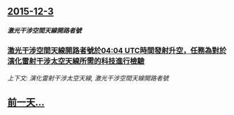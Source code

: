 ## [2015-12-3](/news/2015/12/3/index.md)

##### 激光干涉空間天線開路者號
### [激光干涉空間天線開路者號於04:04&nbsp;UTC時間發射升空，任務為對於演化雷射干涉太空天線所需的科技進行檢驗](/news/2015/12/3/激光干涉空間天線開路者號於04-04-nbsp-UTC時間發射升空-任務為對於演化雷射干涉太空天線所需的科技進行檢驗.md)
_上下文: 演化雷射干涉太空天線, 激光干涉空間天線開路者號_

## [前一天...](/news/2015/12/2/index.md)

